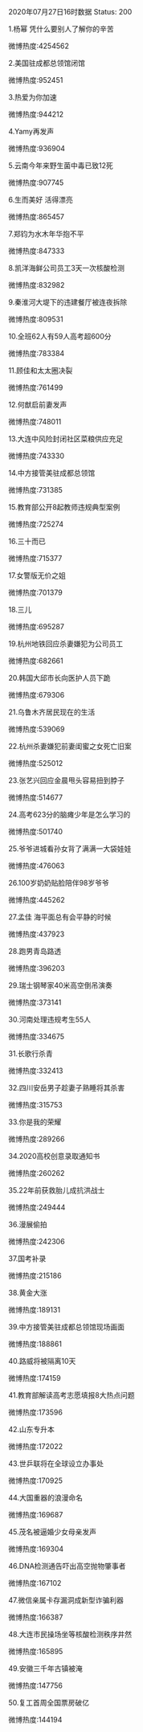2020年07月27日16时数据
Status: 200

1.杨幂 凭什么要别人了解你的辛苦

微博热度:4254562

2.美国驻成都总领馆闭馆

微博热度:952451

3.热爱为你加速

微博热度:944212

4.Yamy再发声

微博热度:936904

5.云南今年来野生菌中毒已致12死

微博热度:907745

6.生而美好 活得漂亮

微博热度:865457

7.郑钧为水木年华抱不平

微博热度:847333

8.凯洋海鲜公司员工3天一次核酸检测

微博热度:832982

9.秦淮河大堤下的违建餐厅被连夜拆除

微博热度:809531

10.全班62人有59人高考超600分

微博热度:783384

11.顾佳和太太圈决裂

微博热度:761499

12.何猷启前妻发声

微博热度:748011

13.大连中风险封闭社区菜粮供应充足

微博热度:743330

14.中方接管美驻成都总领馆

微博热度:731385

15.教育部公开8起教师违规典型案例

微博热度:725274

16.三十而已

微博热度:715377

17.女警版无价之姐

微博热度:701379

18.三儿

微博热度:695287

19.杭州地铁回应杀妻嫌犯为公司员工

微博热度:682661

20.韩国大邱市长向医护人员下跪

微博热度:679306

21.乌鲁木齐居民现在的生活

微博热度:539069

22.杭州杀妻嫌犯前妻闺蜜之女死亡旧案

微博热度:525012

23.张艺兴回应金晨甩头容易扭到脖子

微博热度:514677

24.高考623分的脑瘫少年是怎么学习的

微博热度:501740

25.爷爷进城看孙女背了满满一大袋娃娃

微博热度:476063

26.100岁奶奶贴脸陪伴98岁爷爷

微博热度:445262

27.孟佳 海平面总有会平静的时候

微博热度:437923

28.跑男青岛路透

微博热度:396203

29.瑞士钢琴家40米高空倒吊演奏

微博热度:373141

30.河南处理违规考生55人

微博热度:334675

31.长歌行杀青

微博热度:332413

32.四川安岳男子趁妻子熟睡将其杀害

微博热度:315753

33.你是我的荣耀

微博热度:289266

34.2020高校创意录取通知书

微博热度:260262

35.22年前获救胎儿成抗洪战士

微博热度:249444

36.漫展偷拍

微博热度:242306

37.国考补录

微博热度:215186

38.黄金大涨

微博热度:189131

39.中方接管美驻成都总领馆现场画面

微博热度:188861

40.路威将被隔离10天

微博热度:174159

41.教育部解读高考志愿填报8大热点问题

微博热度:173596

42.山东专升本

微博热度:172022

43.世乒联将在全球设立办事处

微博热度:170925

44.大国重器的浪漫命名

微博热度:169687

45.茂名被逼婚少女母亲发声

微博热度:169304

46.DNA检测通告吓出高空抛物肇事者

微博热度:167102

47.微信亲属卡存漏洞成新型诈骗利器

微博热度:166387

48.大连市民操场坐等核酸检测秩序井然

微博热度:165895

49.安徽三千年古镇被淹

微博热度:147756

50.复工首周全国票房破亿

微博热度:144194

